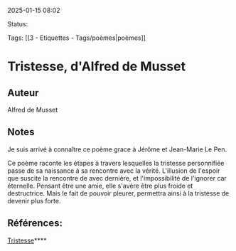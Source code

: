 
2025-01-15 08:02

Status:

Tags: [[3 - Etiquettes - Tags/poèmes|poèmes]]


# Tristesse, d'Alfred de Musset


## Auteur

Alfred de Musset


## Notes

Je suis arrivé à connaître ce poème grace à Jérôme et Jean-Marie Le Pen.

Ce poème raconte les étapes à travers lesquelles la tristesse personnifiée passe de sa naissance à sa rencontre avec la vérité.
L'illusion de l'espoir que suscite la rencontre de avec dernière, et l'impossibilité de l'ignorer car éternelle.
Pensant être une amie, elle s'avère être plus froide et destructrice.
Mais le fait de pouvoir pleurer, permettra ainsi à la tristesse de devenir plus forte.

## Références:

[Tristesse](https://www.poetica.fr/poeme-581/alfred-de-musset-tristesse/)****
